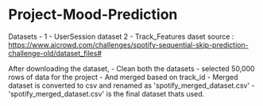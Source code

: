 # Project-Mood-Prediction
Datasets - 
    1 - UserSession dataset
    2 - Track_Features daset
    source : https://www.aicrowd.com/challenges/spotify-sequential-skip-prediction-challenge-old/dataset_files#

After downloading the dataset,
    - Clean both the datasets
    - selected 50,000 rows of data for the project
    - And merged based on track_id
    - Merged dataset is converted to csv and renamed as 'spotify_merged_dataset.csv'
    - 'spotify_merged_dataset.csv' is the final dataset thats used.